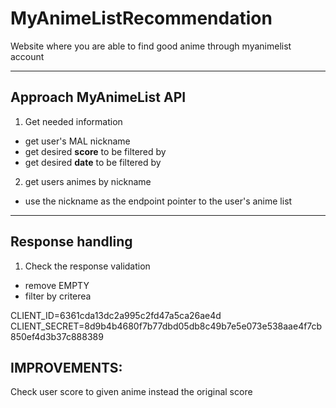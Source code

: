 # MyAnimeListRecommendation
Website where you are able to find good anime through myanimelist account

---

## Approach MyAnimeList **API**
1. Get needed information
- get user's MAL nickname
- get desired __**score**__ to be filtered by
- get desired __**date**__ to be filtered by
2. get users animes by nickname
- use the nickname as the endpoint pointer to the user's anime list

---

## Response handling
1. Check the response validation
- remove EMPTY
- filter by criterea 

CLIENT_ID=6361cda13dc2a995c2fd47a5ca26ae4d
CLIENT_SECRET=8d9b4b4680f7b77dbd05db8c49b7e5e073e538aae4f7cb850ef4d3b37c888389

## IMPROVEMENTS:
Check user score to given anime instead the original score